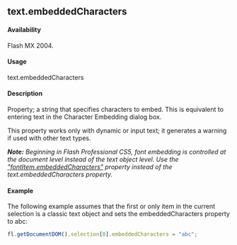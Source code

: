 ## text.embeddedCharacters

#### Availability

Flash MX 2004.

#### Usage

text.embeddedCharacters

#### Description

Property; a string that specifies characters to embed. This is equivalent to entering text in the Character Embedding dialog box.

This property works only with dynamic or input text; it generates a warning if used with other text types.

***Note:** Beginning in Flash Professional CS5, font embedding is controlled at the document level instead of the text object level. Use the* *["fontItem.embeddedCharacters"](../fontItem_object/fontIte2.md#fontItem.embeddedCharacters) property instead of the text.embeddedCharacters property.*

#### Example

The following example assumes that the first or only item in the current selection is a classic text object and sets the
embeddedCharacters property to abc: 

```javascript
fl.getDocumentDOM().selection[0].embeddedCharacters = "abc";
```